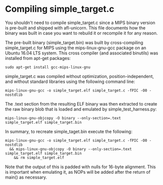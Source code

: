 # Compiling simple_target.c

You shouldn't need to compile simple_target.c since a MIPS binary version is
pre-built and shipped with afl-unicorn. This file documents how the binary
was built in case you want to rebuild it or recompile it for any reason.

The pre-built binary (simple_target.bin) was built by cross-compiling 
simple_target.c for MIPS using the mips-linux-gnu-gcc package on an Ubuntu
16.04 LTS system. This cross compiler (and associated binutils) was installed
from apt-get packages:

```
sudo apt-get install gcc-mips-linux-gnu
```

simple_target.c was compiled without optimization, position-independent,
and without standard libraries using the following command line:

```
mips-linux-gnu-gcc -o simple_target.elf simple_target.c -fPIC -O0 -nostdlib
```

The .text section from the resulting ELF binary was then extracted to create
the raw binary blob that is loaded and emulated by simple_test_harness.py:

```
mips-linux-gnu-objcopy -O binary --only-section=.text simple_target.elf simple_target.bin 
```

In summary, to recreate simple_taget.bin execute the following:

```
mips-linux-gnu-gcc -o simple_target.elf simple_target.c -fPIC -O0 -nostdlib
  && mips-linux-gnu-objcopy -O binary --only-section=.text simple_target.elf simple_target.bin 
    && rm simple_target.elf
```

Note that the output of this is padded with nulls for 16-byte alignment. This is 
important when emulating it, as NOPs will be added after the return of main()
as necessary.
